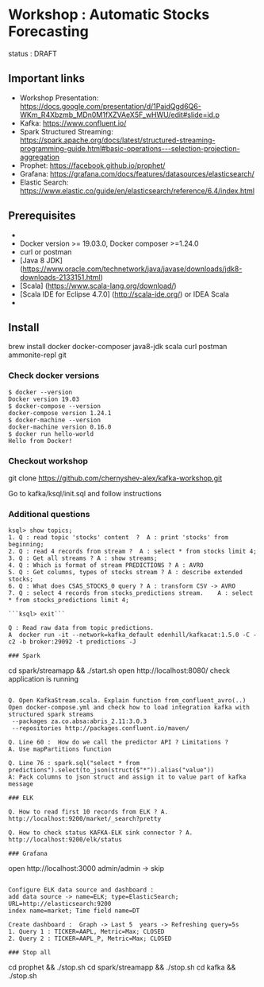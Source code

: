 # Workshop : Automatic Stocks Forecasting  

status : DRAFT

## Important links

- Workshop Presentation: https://docs.google.com/presentation/d/1PaidQgd6Q6-WKm_R4Xbzmb_MDn0M1fXZVAeX5F_wHWU/edit#slide=id.p
- Kafka: https://www.confluent.io/
- Spark Structured Streaming: https://spark.apache.org/docs/latest/structured-streaming-programming-guide.html#basic-operations---selection-projection-aggregation
- Prophet: https://facebook.github.io/prophet/
- Grafana: https://grafana.com/docs/features/datasources/elasticsearch/
- Elastic Search: https://www.elastic.co/guide/en/elasticsearch/reference/6.4/index.html

## Prerequisites  
- 
- Docker version >= 19.03.0, Docker composer >=1.24.0
- curl or postman
- [Java 8 JDK]  (https://www.oracle.com/technetwork/java/javase/downloads/jdk8-downloads-2133151.html)
- [Scala] (https://www.scala-lang.org/download/)  
- [Scala IDE for Eclipse 4.7.0] (http://scala-ide.org/)  or IDEA Scala
- 

## Install

brew install docker docker-composer java8-jdk scala curl postman ammonite-repl git

### Check docker versions

```
$ docker --version
Docker version 19.03
$ docker-compose --version
docker-compose version 1.24.1
$ docker-machine --version
docker-machine version 0.16.0
$ docker run hello-world
Hello from Docker!
```

### Checkout workshop
git clone https://github.com/chernyshev-alex/kafka-workshop.git

Go to kafka/ksql/init.sql and follow instructions


### Additional questions

```
ksql> show topics;
1. Q : read topic 'stocks' content  ?  A : print 'stocks' from beginning; 
2. Q : read 4 records from stream ?  A : select * from stocks limit 4; 
3. Q : Get all streams ? A : show streams; 
4. Q : Which is format of stream PREDICTIONS ? A : AVRO
5. Q : Get columns, types of stocks stream ? A : describe extended stocks;
6. Q : What does CSAS_STOCKS_0 query ? A : transform CSV -> AVRO
7. Q : select 4 records from stocks_predictions stream.    A : select * from stocks_predictions limit 4;

```ksql> exit```

Q : Read raw data from topic predictions. 
A  docker run -it --network=kafka_default edenhill/kafkacat:1.5.0 -C -c2 -b broker:29092 -t predictions -J

### Spark

``` 
cd spark/streamapp && ./start.sh 
open  http://localhost:8080/     check application is running
``` 

Q. Open KafkaStream.scala. Explain function from_confluent_avro(..)
Open docker-compose.yml and check how to load integration kafka with structured spark streams
 --packages za.co.absa:abris_2.11:3.0.3
 --repositories http://packages.confluent.io/maven/

Q. Line 60 :  How do we call the predictor API ? Limitations ? 
A. Use mapPartitions function

Q. Line 76 : spark.sql("select * from predictions").select(to_json(struct($"*")).alias("value"))
A: Pack columns to json struct and assign it to value part of kafka message

### ELK

Q. How to read first 10 records from ELK ? A. http://localhost:9200/market/_search?pretty

Q. How to check status KAFKA-ELK sink connector ? A. http://localhost:9200/elk/status

### Grafana
```
open http://localhost:3000  admin/admin -> skip
```

Configure ELK data source and dashboard :
add data source -> name=ELK; type=ElasticSearch; URL=http://elasticsearch:9200
index name=market; Time field name=DT

Create dashboard :  Graph -> Last 5  years -> Refreshing query=5s
1. Query 1 : TICKER=AAPL, Metric=Max; CLOSED
2. Query 2 : TICKER=AAPL_P, Metric=Max; CLOSED

### Stop all

```
cd prophet && ./stop.sh
cd spark/streamapp && ./stop.sh
cd kafka && ./stop.sh
```

